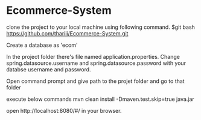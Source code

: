 # Ecommerce-System

clone the project to your local machine using  following command.
 $git bash https://github.com/thariii/Ecommerce-System.git

Create a database as 'ecom'

In the project folder there's file named application.properties. Change spring.datasource.username and spring.datasource.password with your databse username and password.

Open command prompt and give path to the projet folder and go to that folder

execute below commands
	mvn clean install -Dmaven.test.skip=true
	java.jar

open http://localhost:8080/#/ in your browser.

